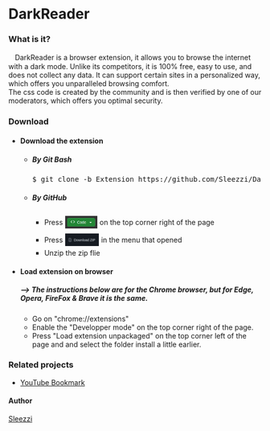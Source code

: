 <h1>DarkReader</h1>
<section id="descrption">
    <h3>What is it?</h3>
    <p>ㅤDarkReader is a browser extension, it allows you to browse the internet with a dark mode. Unlike its competitors, it is 100% free, easy to use, and does not collect any data. It can support certain sites in a personalized way, which offers you unparalleled browsing comfort.<br>The css code is created by the community and is then verified by one of our moderators, which offers you optimal security.</p>
</section>
<section id="Download">
    <h3>Download</h3>
    <ul>
        <li><h4>Download the extension</h4></li>
        <ul>
            <li><h5>By Git Bash</h5></li>
            <pre>$ git clone -b Extension https://github.com/Sleezzi/DarkReader.git</pre>
            <li><h5>By GitHub</h5></li>
            <ul>
                <li>
                    <label style="display: flex; align-items: center;">Press <img style="margin: 5px; height: 25px;" src="./img/readme/codeButton.png"> on the top corner right of the page</label>
                </li>
                <li>
                    <label style="display: flex; align-items: center;">Press <img style="margin: 5px; height: 25px;" src="./img/readme/downloadZIP.png"> 
                    in the menu that opened</label>
                </li>
                <li>Unzip the zip flie</li>
            </ul>    
        </ul>
    <li><h4>Load extension on browser</h4></li>
    <h5>--> The instructions below are for the Chrome browser, but for Edge, Opera, FireFox & Brave it is the same.</h5>
    <ul>
        <li>Go on "chrome://extensions"</li>
        <li>
            <label style="display: flex; align-items: center;">Enable the "Developper mode" on the top corner right of the page.</label>
        </li>
        <li>
            <label style="display: flex; align-items: center;">Press "Load extension unpackaged" on the top corner left of the page and and select the folder install a little earlier.</label>
        </li>
    </ul>
</section>
<section id="realatedProjects">
    <h3>Related projects</h3>
    <ul>
        <li><a href="https://github.com/Sleezzi/YouTubeBookmarkExtension" target="_blank" rel="noopener noreferrer">YouTube Bookmark</a></li>
    </ul>
</section>
<section id="author">
    <h4>Author</h4>
    <a href="https://github.com/Sleezzi" class="Sleezzi" target="_blank">Sleezzi</a>
</section>